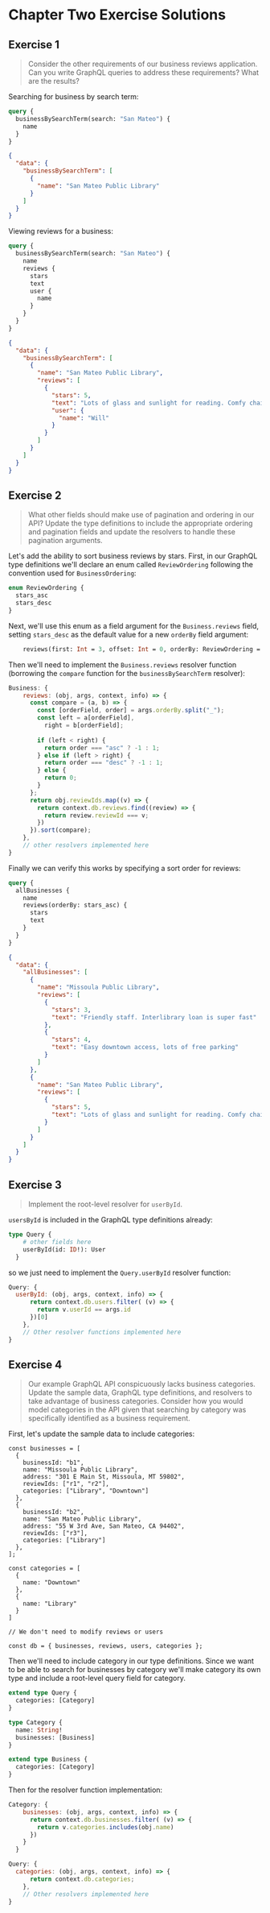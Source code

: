 # Chapter Two Exercise Solutions

## Exercise 1

> Consider the other requirements of our business reviews application. Can you write GraphQL queries to address these requirements? What are the results?

Searching for business by search term:

```GraphQL
query {
  businessBySearchTerm(search: "San Mateo") {
    name
  }
}
```

```JSON
{
  "data": {
    "businessBySearchTerm": [
      {
        "name": "San Mateo Public Library"
      }
    ]
  }
}
```

Viewing reviews for a business:

```GraphQL
query {
  businessBySearchTerm(search: "San Mateo") {
    name
    reviews {
      stars
      text
      user {
        name
      }
    }
  }
}
```

```JSON
{
  "data": {
    "businessBySearchTerm": [
      {
        "name": "San Mateo Public Library",
        "reviews": [
          {
            "stars": 5,
            "text": "Lots of glass and sunlight for reading. Comfy chairs in large print section.",
            "user": {
              "name": "Will"
            }
          }
        ]
      }
    ]
  }
}
```




## Exercise 2

> What other fields should make use of pagination and ordering in our API? Update the type definitions to include the appropriate ordering and pagination fields and update the resolvers to handle these pagination arguments.

Let's add the ability to sort business reviews by stars. First, in our GraphQL type definitions we'll declare an enum called `ReviewOrdering` following the convention used for `BusinessOrdering`:

```GraphQL
enum ReviewOrdering {
  stars_asc
  stars_desc
}
```

Next, we'll use this enum as a field argument for the `Business.reviews` field, setting `stars_desc` as the default value for a new `orderBy` field argument:

```GraphQL
    reviews(first: Int = 3, offset: Int = 0, orderBy: ReviewOrdering = stars_desc): [Review!]!

```

Then we'll need to implement the `Business.reviews` resolver function (borrowing the `compare` function for the `businessBySearchTerm` resolver):

```JavaScript
Business: {
    reviews: (obj, args, context, info) => {
      const compare = (a, b) => {
        const [orderField, order] = args.orderBy.split("_");
        const left = a[orderField],
          right = b[orderField];
      
        if (left < right) {
          return order === "asc" ? -1 : 1;
        } else if (left > right) {
          return order === "desc" ? -1 : 1;
        } else {
          return 0;
        }
      };
      return obj.reviewIds.map((v) => {
        return context.db.reviews.find((review) => {
          return review.reviewId === v;
        })
      }).sort(compare);
    },
    // other resolvers implemented here
}
```

Finally we can verify this works by specifying a sort order for reviews:

```GraphQL
query {
  allBusinesses {
    name
    reviews(orderBy: stars_asc) {
      stars
      text
    }
  }
}

```

```JSON
{
  "data": {
    "allBusinesses": [
      {
        "name": "Missoula Public Library",
        "reviews": [
          {
            "stars": 3,
            "text": "Friendly staff. Interlibrary loan is super fast"
          },
          {
            "stars": 4,
            "text": "Easy downtown access, lots of free parking"
          }
        ]
      },
      {
        "name": "San Mateo Public Library",
        "reviews": [
          {
            "stars": 5,
            "text": "Lots of glass and sunlight for reading. Comfy chairs in large print section."
          }
        ]
      }
    ]
  }
}
```

## Exercise 3

> Implement the root-level resolver for `userById`.

`usersById` is included in the GraphQL type definitions already:

```GraphQL
type Query {
    # other fields here
    userById(id: ID!): User
  }
```

so we just need to implement the `Query.userById` resolver function:

```JavaScript
Query: {
  userById: (obj, args, context, info) => {
      return context.db.users.filter( (v) => {
        return v.userId == args.id
      })[0]
    },
    // Other resolver functions implemented here
}
```

## Exercise 4

> Our example GraphQL API conspicuously lacks business categories. Update the sample data, GraphQL type definitions, and resolvers to take advantage of business categories. Consider how you would model categories in the API given that searching by category was specifically identified as a business requirement.

First, let's update the sample data to include categories:

```JavaScipt
const businesses = [
  {
    businessId: "b1",
    name: "Missoula Public Library",
    address: "301 E Main St, Missoula, MT 59802",
    reviewIds: ["r1", "r2"],
    categories: ["Library", "Downtown"]
  },
  {
    businessId: "b2",
    name: "San Mateo Public Library",
    address: "55 W 3rd Ave, San Mateo, CA 94402",
    reviewIds: ["r3"],
    categories: ["Library"]
  },
];

const categories = [
  {
    name: "Downtown"
  },
  {
    name: "Library"
  }
]

// We don't need to modify reviews or users

const db = { businesses, reviews, users, categories };

```

Then we'll need to include category in our type definitions. Since we want to be able to search for businesses by category we'll make category its own type and include a root-level query field for category.

```GraphQL
extend type Query {
  categories: [Category]
}

type Category {
  name: String!
  businesses: [Business]
}

extend type Business {
  categories: [Category]
}
```

Then for the resolver function implementation:

```JavaScript
Category: {
    businesses: (obj, args, context, info) => {
      return context.db.businesses.filter( (v) => {
        return v.categories.includes(obj.name)
      })
    }
  }
```

```JavaScript
Query: {
  categories: (obj, args, context, info) => {
      return context.db.categories;
    },
    // Other resolvers implemented here
}
```

